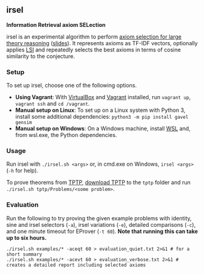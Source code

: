 ## irsel

**Information Retrieval axiom SELection**

irsel is an experimental algorithm to perform [axiom selection for large theory reasoning](http://doi.org/10.1007/978-3-642-22438-6_23) ([slides](slides.pdf)).
It represents axioms as TF-IDF vectors, optionally applies [LSI](https://www.cs.bham.ac.uk/~pxt/IDA/lsa_ind.pdf) and repeatedly selects the best axioms in terms of cosine similarity to the conjecture.

### Setup

To set up irsel, choose one of the following options.

- **Using Vagrant**: With [VirtualBox](https://www.virtualbox.org/wiki/Downloads) and [Vagrant](https://www.vagrantup.com/downloads.html) installed, run `vagrant up`, `vagrant ssh` and `cd /vagrant`.
- **Manual setup on Linux**: To set up on a Linux system with Python 3, install some additional dependencies: `python3 -m pip install gavel gensim`
- **Manual setup on Windows**: On a Windows machine, install [WSL](https://docs.microsoft.com/de-de/windows/wsl/install-win10) and, from wsl.exe, the Python dependencies.

### Usage

Run irsel with `./irsel.sh <args>` or, in cmd.exe on Windows, `irsel <args>` (`-h` for help).

To prove theorems from [TPTP](http://www.tptp.org/), [download TPTP](http://www.tptp.org/TPTP/Distribution/TPTP-v7.3.0.tgz) to the `tptp` folder and run `./irsel.sh tptp/Problems/<some problem>`.

### Evaluation

Run the following to try proving the given example problems with identity, sine and irsel selectors (`-a`), irsel variations (`-e`), detailed comparisons (`-c`), and one minute timeout for EProver (`-t 60`). **Note that running this can take up to six hours.**

```
./irsel.sh examples/* -aceqt 60 > evaluation_quiet.txt 2>&1 # for a short summary
./irsel.sh examples/* -acevt 60 > evaluation_verbose.txt 2>&1 # creates a detailed report including selected axioms
```